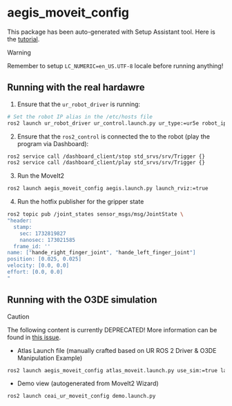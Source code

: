 # aegis_moveit_config

This package has been auto-generated with Setup Assistant tool. Here is the [tutorial](https://moveit.picknik.ai/main/doc/examples/setup_assistant/setup_assistant_tutorial.html).


> [!WARNING]
> Remember to setup `LC_NUMERIC=en_US.UTF-8` locale before running anything!

## Running with the real hardawre
1. Ensure that the `ur_robot_driver` is running:
```bash
# Set the robot IP alias in the /etc/hosts file
ros2 launch ur_robot_driver ur_control.launch.py ur_type:=ur5e robot_ip:=aegis launch_rviz:=false
```
2. Ensure that the `ros2_control` is connected the to the robot (play the program via Dashboard):
```bash
ros2 service call /dashboard_client/stop std_srvs/srv/Trigger {}
ros2 service call /dashboard_client/play std_srvs/srv/Trigger {}
```
3. Run the MoveIt2
```bash
ros2 launch aegis_moveit_config aegis.launch.py launch_rviz:=true
```

4. Run the hotfix publisher for the gripper state
```bash
ros2 topic pub /joint_states sensor_msgs/msg/JointState \
"header:
  stamp:
    sec: 1732819827
    nanosec: 173021585
  frame_id: ''
name: ["hande_right_finger_joint", "hande_left_finger_joint"]
position: [0.025, 0.025]
velocity: [0.0, 0.0]
effort: [0.0, 0.0]
"
```

## Running with the O3DE simulation

> [!CAUTION]
> The following content is currently DEPRECATED!
> More information can be found in [this issue](https://github.com/AGH-CEAI/aegis_ros/issues/2).

- Atlas Launch file (manually crafted based on UR ROS 2 Driver & O3DE Manipulation Example)
```bash
ros2 launch aegis_moveit_config atlas_moveit.launch.py use_sim:=true launch_rviz:=true
```

- Demo view (autogenerated from MoveIt2 Wizard)
```bash
ros2 launch ceai_ur_moveit_config demo.launch.py
```
